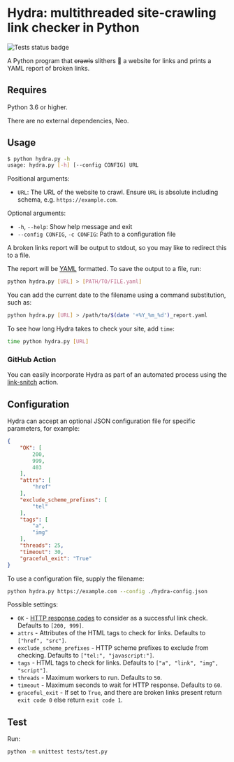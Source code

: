 # Hydra: multithreaded site-crawling link checker in Python

![Tests status badge](https://github.com/victoriadrake/hydra-link-checker/workflows/test/badge.svg)

A Python program that ~~crawls~~ slithers 🐍 a website for links and prints a YAML report of broken links.

## Requires

Python 3.6 or higher.

There are no external dependencies, Neo.

## Usage

```sh
$ python hydra.py -h
usage: hydra.py [-h] [--config CONFIG] URL
```

Positional arguments:

- `URL`: The URL of the website to crawl. Ensure `URL` is absolute including schema, e.g. `https://example.com`.

Optional arguments:

- `-h`, `--help`: Show help message and exit
- `--config CONFIG`, `-c CONFIG`: Path to a configuration file

A broken links report will be output to stdout, so you may like to redirect this to a file.

The report will be [YAML](https://yaml.org/) formatted. To save the output to a file, run:

```sh
python hydra.py [URL] > [PATH/TO/FILE.yaml]
```

You can add the current date to the filename using a command substitution, such as:

```sh
python hydra.py [URL] > /path/to/$(date '+%Y_%m_%d')_report.yaml
```

To see how long Hydra takes to check your site, add `time`:

```sh
time python hydra.py [URL]
```

### GitHub Action

You can easily incorporate Hydra as part of an automated process using the [link-snitch](https://github.com/victoriadrake/link-snitch) action.

## Configuration

Hydra can accept an optional JSON configuration file for specific parameters, for example:

```json
{
    "OK": [
        200,
        999,
        403
    ],
    "attrs": [
        "href"
    ],
    "exclude_scheme_prefixes": [
        "tel"
    ],
    "tags": [
        "a",
        "img"
    ],
    "threads": 25,
    "timeout": 30,
    "graceful_exit": "True"
}
```

To use a configuration file, supply the filename:

```sh
python hydra.py https://example.com --config ./hydra-config.json
```

Possible settings:

- `OK` - [HTTP response codes](https://developer.mozilla.org/en-US/docs/Web/HTTP/Status) to consider as a successful link check. Defaults to `[200, 999]`.
- `attrs` - Attributes of the HTML tags to check for links. Defaults to `["href", "src"]`.
- `exclude_scheme_prefixes` - HTTP scheme prefixes to exclude from checking. Defaults to `["tel:", "javascript:"]`.
- `tags` - HTML tags to check for links. Defaults to `["a", "link", "img", "script"]`.
- `threads` - Maximum workers to run. Defaults to `50`.
- `timeout` - Maximum seconds to wait for HTTP response. Defaults to `60`.
- `graceful_exit` - If set to `True`, and there are broken links present return `exit code 0` else return `exit code 1`.

## Test

Run:

```sh
python -m unittest tests/test.py
```
